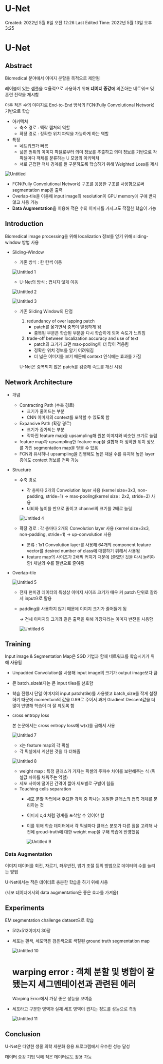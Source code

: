 # U-Net

Created: 2022년 5월 8일 오전 12:26
Last Edited Time: 2022년 5월 13일 오후 3:25

# U-Net

## Abstract

Biomedical 분야에서 이미지 분할을 목적으로 제안됨

레이블이 있는 샘플을 효율적으로 사용하기 위해 **데이터 증강**에 의존하는 네트워크 및 훈련 전략을 제시함

아주 적은 수의 이미지로 End-to-End 방식의 FCN(Fully Convolutional Network) 기반으로 학습

- 아키텍처
    - 축소 경로 : 맥락 캡쳐의 역할
    - 확장 경로 : 정확한 위치 파악을 가능하게 하는 역할
- 특징
    - 네트워크가 빠름
    - 넓은 범위의 이미지 픽셀로부터 의미 정보를 추출하고 의미 정보를 기반으로 각 픽셀마다 객체를 분류하는 U 모양의 아키텍처
    - 서로 근접한 객체 경계를 잘 구분하도록 학습하기 위해 Weighted Loss를 제시

![Untitled](https://user-images.githubusercontent.com/104570858/168227430-09c1558e-b4e3-4971-abd0-e4fff574b002.png)

- FCN(Fully Convolutional Network) 구조를 응용한 구조를 사용함으로써 segmentation map을 출력
- Overlap-tile을 이용해 input image의 resolution이 GPU memory에 구애 받지 않고 사용 가능
- **Data Augmentation**을 이용해 적은 수의 이미지를 가지고도 적절한 학습이 가능

## Introduction

Biomedical image processing을 위해 localization 정보를 얻기 위해 sliding-window 방법 사용

- Sliding-Window
    - 기존 방식 : 한 칸씩 이동
    
  ![Untitled 1](https://user-images.githubusercontent.com/104570858/168227395-09b9a4db-d832-441b-af27-235bf758a65b.png)
    
    - U-Net의 방식 : 겹치지 않게 이동
    
    ![Untitled 2](https://user-images.githubusercontent.com/104570858/168227402-5f3dcba0-dfb3-4326-bbd0-ab8877d9f292.png)
    
    ![Untitled 3](https://user-images.githubusercontent.com/104570858/168227403-088baa3c-5eec-42e5-a6b9-b60f18edb5fb.png)
    
    - 기존 Sliding Window의 단점
        1. redundancy of over lapping patch
            - patch를 옮기면서 중복이 발생하게 됨
            - 중복된 부분은 학습된 부분을 다시 학습하게 되어 속도가 느려짐
        2. trade-off between localization accuracy and use of text
            - patch의 크기가 크면 max-pooling이 더 많이 적용됨
            - 정확한 위치 정보를 알기 어려워짐
            - 더 넓은 이미지를 보기 때문에 context 인식에는 효과를 가짐
        
        U-Net은 중복되지 않은 patch를 검증해 속도를 개선 시킴
        

## Network Architecture

- 개념
    - Contracting Path (수축 경로)
        - 크기가 줄어드는 부분
        - CNN 이미지의 context를 포착할 수 있도록 함
    - Expansive Path (확장 경로)
        - 크기가 증가되는 부분
        - 작아진 feature map을 upsampling해 원본 이미지와 비슷한 크기로 늘림
    - feature map과 upsampling한 feature map을 결합해 더 정확한 위치 정보를 가진 segmentation map을 얻을 수 있음
    - FCN과 유사하나 upsampling을 진행해도 높은 채널 수를 유지해 높은 layer 층에도 context 정보를 전파 가능
- Structure
    - 수축 경로
        - 각 층마다 2개의 Convolution layer 사용 (kernel size=3x3, non-padding, stride=1) → max-pooling(kernel size : 2x2, stride=2) 사용
        - 너비와 높이를 반으로 줄이고 channel의 크기를 2배로 늘림
        
        ![Untitled 4](https://user-images.githubusercontent.com/104570858/168227406-c9f9f5fa-e627-4a5a-809b-46176b7f1f6a.png)
        
    - 확장 경로 : 각 층마다 2개의 Convolution layer 사용 (kernel size=3x3, non-padding, stride=1) → up-convolution 사용
        - 분류 : 1x1 Convolution layer를 사용해 64개의 component feature vector를 desired number of class에 매핑하기 위해서 사용됨
        - feature map의 사이즈가 2배씩 커지기 때문에 (줄였던 것을 다시 늘려야 함) 채널의 수를 절반으로 줄여줌
- Overlap-tile
    
    ![Untitled 5](https://user-images.githubusercontent.com/104570858/168227410-270f3ad9-5054-4550-b66e-84cc98498f03.png)
    
    - 전자 현미경 데이터의 특성상 이미지 사이즈 크기가 매우 커 patch 단위로 잘라서 input으로 활용
    - padding을 사용하지 않기 때문에 이미지 크기가 줄어들게 됨
        
        → 전체 이미지의 크기와 같은 출력을 위해 가장자리는 이미지 반전을 사용함
        
        ![Untitled 6](https://user-images.githubusercontent.com/104570858/168227415-dba6bc4e-8060-4b23-8661-7da2bb668c02.png)
        

## Training

Input image & Segmentation Map은 SGD 기법과 함께 네트워크를 학습시키기 위해 사용됨

- Unpadded Convolution을 사용해 input image의 크기가 output image보다 큼
- 큰 batch_size보다는 큰 input tiles를 선호함
- 학습 진행시 단일 이미지의 input patch(tile)를 사용했고 batch_size를 작게 설정하기 때문에 momentum의 값을 0.99로 주어서 과거 Gradient Descent값을 더 많이 반영해 학습이 더 잘 되도록 함
- cross entropy loss
    
    본 논문에서는 cross entropy loss에 w(x)를 곱해서 사용
    
    ![Untitled 7](https://user-images.githubusercontent.com/104570858/168227417-0babe955-473e-4c78-9735-6156958f647c.png)
    
    - x는 feature map의 각 픽셀
    - 각 픽셀에서 계산한 것을 다 더해줌
    
    ![Untitled 8](https://user-images.githubusercontent.com/104570858/168227419-0ad19fe3-97f3-41d6-9233-fb6fec2ea563.png)
    
    - weight map : 특정 클래스가 가지는 픽셀의 주파수 차이를 보완해주는 식 (픽셀값 차이를 채워주는 역할)
    - 세포 사이에 떨어진 간격이 짧아 세포별로 구별이 힘듦
    - Touching cells separation
        - 세포 분할 작업에서 주요한 과제 중 하나는 동일한 클래스의 접촉 개체를 분리하는 것
        - 이미지 c,d 처럼 경계를 포착할 수 있어야 함
        - 이를 위해 학습 데이터에서 각 픽셀마다 클래스 분포가 다른 점을 고려해 사전에 groud-truth에 대한 weight map을 구해 학습에 반영했음
            
            ![Untitled 9](https://user-images.githubusercontent.com/104570858/168227420-89753b7a-f81a-45a4-9f96-f5665ff8e062.png)
            
        

### Data Augmentation

이미지 데이터를 회전, 자르기, 좌우반전, 밝기 조절 등의 방법으로 데이터의 수를 늘리는 방법

U-Net에서는 적은 데이터로 충분한 학습을 하기 위해 사용

(세포 데이터에서의 data augmentation은 좋은 효과를 가져옴)

## Experiments

EM segmentation challenge dataset으로 학습

- 512x512이미지 30장
- 세포는 흰색, 세포막은 검은색으로 색칠된 ground truth segmentation map
    
    ![Untitled 10](https://user-images.githubusercontent.com/104570858/168227425-d0cd7c9a-7906-4509-8993-68d9f5ce472f.png)
    
    # warping error : 객체 분할 및 병합이 잘 됐는지 세그멘테이션과 관련된 에러
    
    Warping Error에서 가장 좋은 성능을 보여줌
    
- 세포라고 구분한 영역과 실제 세포 영역이 겹치는 정도를 성능으로 측정
    
    ![Untitled 11](https://user-images.githubusercontent.com/104570858/168227427-54ad2753-f359-4980-929f-f2d9422f1e99.png)
    

## Conclusion

U-Net은 다양한 생물 의학 세분화 응용 프로그램에서 우수한 성능 달성

데이터 증강 기법 덕에 적은 데이터로도 활용 가능
